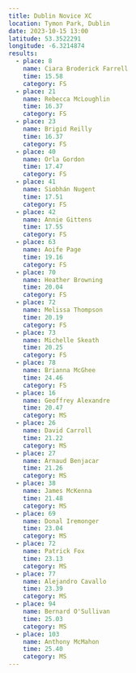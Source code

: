 ```yaml
---
title: Dublin Novice XC
location: Tymon Park, Dublin
date: 2023-10-15 13:00
latitude: 53.3522291
longitude: -6.3214874
results:
  - place: 8
    name: Ciara Broderick Farrell
    time: 15.58
    category: FS
  - place: 21
    name: Rebecca McLoughlin
    time: 16.37
    category: FS
  - place: 23
    name: Brigid Reilly
    time: 16.37
    category: FS
  - place: 40
    name: Orla Gordon
    time: 17.47
    category: FS
  - place: 41
    name: Siobhán Nugent
    time: 17.51
    category: FS
  - place: 42
    name: Annie Gittens
    time: 17.55
    category: FS
  - place: 63
    name: Aoife Page
    time: 19.16
    category: FS
  - place: 70
    name: Heather Browning
    time: 20.04
    category: FS
  - place: 72
    name: Melissa Thompson
    time: 20.19
    category: FS
  - place: 73
    name: Michelle Skeath
    time: 20.25
    category: FS
  - place: 78
    name: Brianna McGhee
    time: 24.46
    category: FS
  - place: 16
    name: Geoffrey Alexandre
    time: 20.47
    category: MS
  - place: 26
    name: David Carroll
    time: 21.22
    category: MS
  - place: 27
    name: Arnaud Benjacar
    time: 21.26
    category: MS
  - place: 38
    name: James McKenna
    time: 21.48
    category: MS
  - place: 69
    name: Donal Iremonger
    time: 23.04
    category: MS
  - place: 72
    name: Patrick Fox
    time: 23.13
    category: MS
  - place: 77
    name: Alejandro Cavallo
    time: 23.39
    category: MS
  - place: 94
    name: Bernard O'Sullivan
    time: 25.03
    category: MS
  - place: 103
    name: Anthony McMahon
    time: 25.40
    category: MS
---
```

